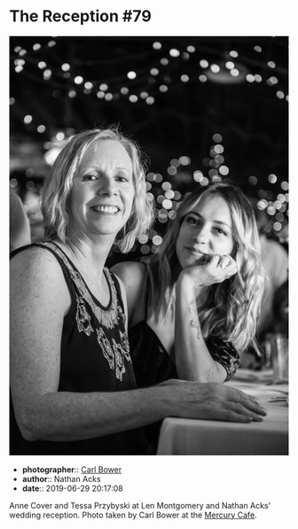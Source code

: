 # The Reception \#79

![Anne Cover and Tessa Przybyski](assets/2019-06-29-set-3-the-reception-79.webp)

* **photographer**:: [Carl Bower](https://carlbowerphotos.com)  
* **author**:: Nathan Acks  
* **date**:: 2019-06-29 20:17:08

Anne Cover and Tessa Przybyski at Len Montgomery and Nathan Acks' wedding reception. Photo taken by Carl Bower at the [Mercury Cafe](http://mercurycafe.com).
